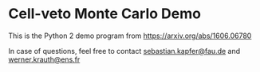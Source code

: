 # Cell-veto Monte Carlo Demo
This is the Python 2 demo program from https://arxiv.org/abs/1606.06780

In case of questions, feel free to contact
<sebastian.kapfer@fau.de> and <werner.krauth@ens.fr>
